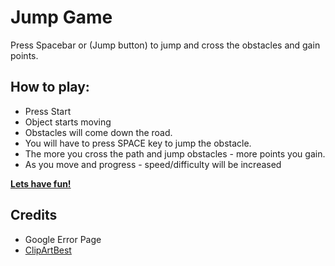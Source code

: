 Jump Game
=========

Press Spacebar or (Jump button) to jump and cross the obstacles and gain points.

How to play:
-
 - Press Start
 - Object starts moving
 - Obstacles will come down the road.
 - You will have to press SPACE key to jump the obstacle. 
 - The more you cross the path and jump obstacles - more points you gain. 
 - As you move and progress - speed/difficulty will be increased

[**Lets have fun!**](http://shekhardesigner.github.io/SpaceBar-Game/)


Credits
-
 - Google Error Page
 - [ClipArtBest](http://www.clipartbest.com/)
